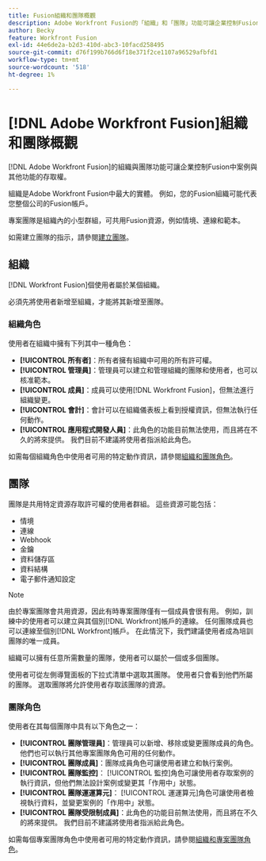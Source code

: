 ```yaml
---
title: Fusion組織和團隊概觀
description: Adobe Workfront Fusion的「組織」和「團隊」功能可讓企業控制Fusion中情境和其他功能的存取權。
author: Becky
feature: Workfront Fusion
exl-id: 44e6de2a-b2d3-410d-abc3-10facd258495
source-git-commit: d76f199b766d6f18e371f2ce1107a96529afbfd1
workflow-type: tm+mt
source-wordcount: '518'
ht-degree: 1%

---
```


# [!DNL Adobe Workfront Fusion]組織和團隊概觀

[!DNL Adobe Workfront Fusion]的組織與團隊功能可讓企業控制Fusion中案例與其他功能的存取權。

組織是Adobe Workfront Fusion中最大的實體。 例如，您的Fusion組織可能代表您整個公司的Fusion帳戶。

專案團隊是組織內的小型群組，可共用Fusion資源，例如情境、連線和範本。

如需建立團隊的指示，請參閱[建立團隊](/help/workfront-fusion/set-up-and-manage-workfront-fusion/set-up-and-manage-orgs-and-teams/set-up-orgs-teams-and-users/create-a-team.md)。

## 組織

[!DNL Workfront Fusion]個使用者屬於某個組織。

必須先將使用者新增至組織，才能將其新增至團隊。

### 組織角色

使用者在組織中擁有下列其中一種角色：

* **[!UICONTROL 所有者]**：所有者擁有組織中可用的所有許可權。
* **[!UICONTROL 管理員]**：管理員可以建立和管理組織的團隊和使用者，也可以核准範本。
* **[!UICONTROL 成員]**：成員可以使用[!DNL Workfront Fusion]，但無法進行組織變更。
* **[!UICONTROL 會計]**：會計可以在組織儀表板上看到授權資訊，但無法執行任何動作。
* **[!UICONTROL 應用程式開發人員]**：此角色的功能目前無法使用，而且將在不久的將來提供。 我們目前不建議將使用者指派給此角色。

如需每個組織角色中使用者可用的特定動作資訊，請參閱[組織和團隊角色](/help/workfront-fusion/references/licenses-and-roles/organization-roles.md)。

## 團隊

團隊是共用特定資源存取許可權的使用者群組。 這些資源可能包括：

* 情境
* 連線
* Webhook
* 金鑰
* 資料儲存區
* 資料結構
* 電子郵件通知設定

>[!NOTE]
>
>由於專案團隊會共用資源，因此有時專案團隊僅有一個成員會很有用。 例如，訓練中的使用者可以建立與其個別[!DNL Workfront]帳戶的連線。 任何團隊成員也可以連線至個別[!DNL Workfront]帳戶。 在此情況下，我們建議使用者成為培訓團隊的唯一成員。

組織可以擁有任意所需數量的團隊，使用者可以屬於一個或多個團隊。

使用者可從左側導覽面板的下拉式清單中選取其團隊。 使用者只會看到他們所屬的團隊。 選取團隊將允許使用者存取該團隊的資源。

### 團隊角色

使用者在其每個團隊中具有以下角色之一：

* **[!UICONTROL 團隊管理員]**：管理員可以新增、移除或變更團隊成員的角色。 他們也可以執行其他專案團隊角色可用的任何動作。
* **[!UICONTROL 團隊成員]**：團隊成員角色可讓使用者建立和執行案例。
* **[!UICONTROL 團隊監控]**： [!UICONTROL 監控]角色可讓使用者存取案例的執行資訊，但他們無法設計案例或變更其「作用中」狀態。
* **[!UICONTROL 團隊運運算元]**： [!UICONTROL 運運算元]角色可讓使用者檢視執行資料，並變更案例的「作用中」狀態。
* **[!UICONTROL 團隊受限制成員]**：此角色的功能目前無法使用，而且將在不久的將來提供。 我們目前不建議將使用者指派給此角色。

如需每個專案團隊角色中使用者可用的特定動作資訊，請參閱[組織和專案團隊角色](/help/workfront-fusion/references/licenses-and-roles/organization-roles.md)。
